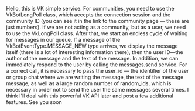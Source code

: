 Hello, this is VK simple service.
For communities, you need to use the VkBotLongPoll class, which accepts the connection session and the community ID (you can see it in the link to the community page — these are just numbers). 
If we are not acting as a community, but as a user, we need to use the VkLongPoll class. After that, we start an endless cycle of waiting for messages in our queue.
If a message of the VkBotEventType.MESSAGE_NEW type arrives, we display the message itself (there is a lot of interesting information there), then the user ID—the author of the message and the text of the message.
In addition, we can immediately respond to the user by calling the messages.send service.
For a correct call, it is necessary to pass the user_id — the identifier of the user or group chat where we are writing the message, the text of the message message, as well as a large random number of random_ids, which is necessary in order not to send the user the same messages several times.
I think I'll deal with this powerful VK API later and post a few additional features.
See you soon
